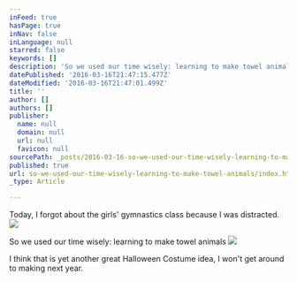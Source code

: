 ```yaml
---
inFeed: true
hasPage: true
inNav: false
inLanguage: null
starred: false
keywords: []
description: 'So we used our time wisely: learning to make towel animals'
datePublished: '2016-03-16T21:47:15.477Z'
dateModified: '2016-03-16T21:47:01.499Z'
title: ''
author: []
authors: []
publisher:
  name: null
  domain: null
  url: null
  favicon: null
sourcePath: _posts/2016-03-16-so-we-used-our-time-wisely-learning-to-make-towel-animals.md
published: true
url: so-we-used-our-time-wisely-learning-to-make-towel-animals/index.html
_type: Article

---
```

Today, I forgot about the girls' gymnastics class because I was distracted.
![](https://the-grid-user-content.s3-us-west-2.amazonaws.com/febd33d4-40bd-4663-ad6b-aca72af2e6e9.jpg)

So we used our time wisely: learning to make towel animals
![](https://the-grid-user-content.s3-us-west-2.amazonaws.com/8c34b34f-48ef-43ad-8e38-8fc8f0fd9b4f.jpg)

I think that is yet another great Halloween Costume idea, I won't get around to making next year.